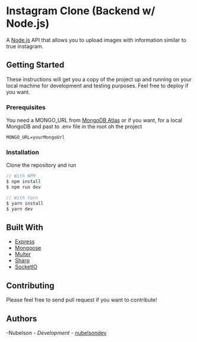 # Instagram Clone (Backend w/ Node.js)

A [Node.js](https://nodejs.org/en/) API that allows you to upload images with information similar to true instagram.

## Getting Started

These instructions will get you a copy of the project up and running on your local machine for development and testing purposes. Feel free to deploy if you want.

### Prerequisites

You need a MONGO_URL from [MongoDB Atlas](https://www.mongodb.com/cloud/atlas) or if you want, for a local MongoDB and past to .env file in the root oh the project

```
MONGO_URL=yourMongoUrl
```

### Installation

Clone the repository and run

```javascript
// With NPM
$ npm install
$ npm run dev

// With Yarn
$ yarn install
$ yarn dev
```

## Built With

-   [Express](https://expressjs.com/)
-   [Mongoose](https://mongoosejs.com/)
-   [Multer](https://github.com/expressjs/multer)
-   [Sharp](https://github.com/lovell/sharp)
-   [SocketIO](https://socket.io/)

## Contributing

Please feel free to send pull request if you want to contribute!

## Authors

-Nubelson - _Development_ - [nubelsondev](https://github.com/nubelsondev)
